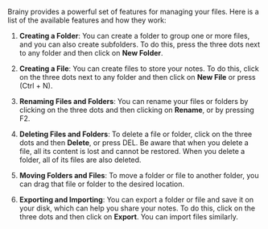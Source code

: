 Brainy provides a powerful set of features for managing your files. Here is a 
list of the available features and how they work:

1. **Creating a Folder**: You can create a folder to group one or more files,
and you can also create subfolders. To do this, press the three dots next to 
any folder and then click on **New Folder**.

1. **Creating a File**: You can create files to store your notes. To do this,
click on the three dots next to any folder and then click on **New File** or
press (Ctrl + N).

1. **Renaming Files and Folders**: You can rename your files or folders by
clicking on the three dots and then clicking on **Rename**, or by pressing F2.

1. **Deleting Files and Folders**: To delete a file or folder, click on the
three dots and then **Delete**, or press DEL. Be aware that when you delete 
a file, all its content is lost and cannot be restored. When you delete a 
folder, all of its files are also deleted.

1. **Moving Folders and Files**: To move a folder or file to another folder, 
you can drag that file or folder to the desired location.

1. **Exporting and Importing**: You can export a folder or file and save it 
on your disk, which can help you share your notes. To do this, click on the 
three dots and then click on **Export**. You can import files similarly.
